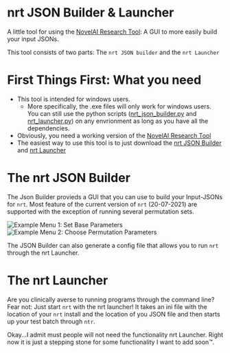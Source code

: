 # nrt JSON Builder & Launcher
A little tool for using the [NovelAI Research Tool](https://github.com/wbrown/novelai-research-tool): A GUI to more easily build your input JSONs.

This tool consists of two parts: The `nrt JSON builder` and the `nrt Launcher`

# First Things First: What you need
* This tool is intended for windows users.
    * More specifically, the .exe files will only work for windows users. You can still use the python scripts ([nrt_json_builder.py](https://github.com/MWiechmann/nrt_json_builder/blob/main/nrt_json_builder.py) and [nrt_launcher.py](https://github.com/MWiechmann/nrt_json_builder/blob/main/nrt_launcher.py)) on any envrionment as long as you have all the dependencies.
* Obviously, you need a working version of the [NovelAI Research Tool](https://github.com/wbrown/novelai-research-tool)
* The easiest way to use this tool is to just download the [nrt JSON Builder](https://github.com/MWiechmann/nrt_json_builder/blob/main/dist/nrt_json_builder.exe) and [nrt Launcher](https://github.com/MWiechmann/nrt_json_builder/blob/main/dist/nrt_launcher.exe)

# The nrt JSON Builder
The Json Builder provieds a GUI that you can use to build your Input-JSONs for `nrt`. Most feature of the current version of `nrt` (20-07-2021) are supported with the exception of running several permutation sets.

![Example Menu 1: Set Base Parameters](https://i.imgur.com/c3nnQnO.png)
![Example Menu 2: Choose Permutation Parameters](https://i.imgur.com/LqmKKMy.png)

The JSON Builder can also generate a config file that allows you to run `nrt` through the nrt Launcher.

# The nrt Launcher
Are you clinically averse to running programs through the command line? Fear not: Just start `nrt` with the nrt launcher! It takes an ini file with the location of your `nrt` install and the location of you JSON file and then starts up your test batch through `ntr`.

Okay...I admit must people will not need the functionality nrt Launcher. Right now it is just a stepping stone for some functionality I want to add soon™.
